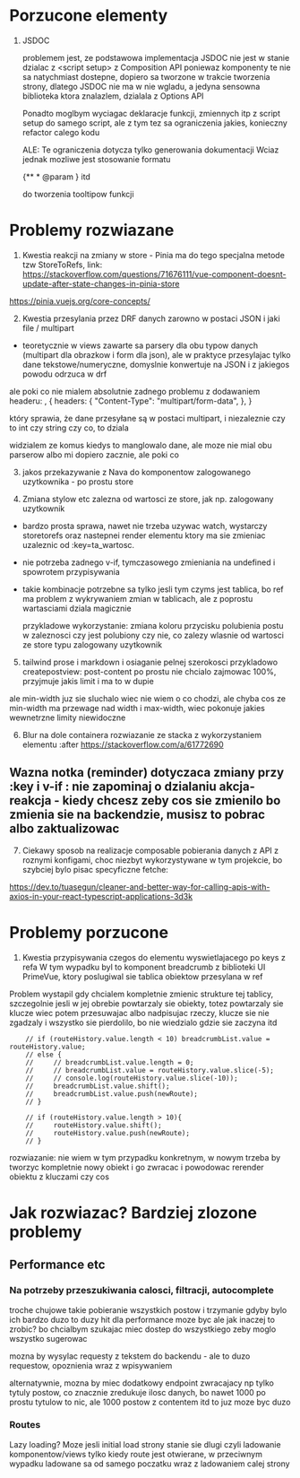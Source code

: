 # Porzucone elementy
1. JSDOC

    problemem jest, ze podstawowa implementacja JSDOC nie jest w stanie dzialac z \<script setup\> z Composition API poniewaz komponenty te nie sa natychmiast dostepne, dopiero sa tworzone w trakcie tworzenia strony, dlatego JSDOC nie ma w nie wgladu, a jedyna sensowna biblioteka ktora znalazlem, dzialala z Options API

    Ponadto moglbym wyciagac deklaracje funkcji, zmiennych itp z script setup do samego script, ale z tym tez sa ograniczenia jakies, konieczny refactor calego kodu

    ALE:
    Te ograniczenia dotycza tylko generowania dokumentacji
    Wciaz jednak mozliwe jest stosowanie formatu

    {**
    \* @param 
    }
    itd
    
    do tworzenia tooltipow funkcji

# Problemy rozwiazane

1. Kwestia reakcji na zmiany w store - Pinia ma do tego specjalna metode
tzw StoreToRefs, link:
https://stackoverflow.com/questions/71676111/vue-component-doesnt-update-after-state-changes-in-pinia-store

https://pinia.vuejs.org/core-concepts/


2. Kwestia przesylania przez DRF danych zarowno w postaci JSON i jaki file / multipart

- teoretycznie w views zawarte sa parsery dla obu typow danych (multipart dla obrazkow i form dla json), ale w praktyce przesylajac tylko dane tekstowe/numeryczne, domyslnie konwertuje na JSON i z jakiegos powodu odrzuca w drf

ale poki co nie mialem absolutnie zadnego problemu z dodawaniem headeru:
,
  {
        headers: {
            "Content-Type": "multipart/form-data",
        },
  }

który sprawia, że dane przesyłane są w postaci multipart, i niezaleznie czy to int czy string czy co, to dziala

widzialem ze komus kiedys to manglowalo dane, ale moze nie mial obu parserow albo mi dopiero zacznie, ale poki co

3. jakos przekazywanie z Nava do komponentow zalogowanego uzytkownika - po prostu store

4. Zmiana stylow etc zalezna od wartosci ze store, jak np. zalogowany uzytkownik
 - bardzo prosta sprawa, nawet nie trzeba uzywac watch, wystarczy storetorefs oraz nastepnei render elementu ktory ma sie zmieniac uzaleznic od :key=ta_wartosc.
 - nie potrzeba zadnego v-if, tymczasowego zmieniania na undefined i spowrotem przypisywania
 - takie kombinacje potrzebne sa tylko jesli tym czyms jest tablica, bo ref ma problem z wykrywaniem zmian w tablicach, ale z poprostu wartasciami dziala magicznie

    przykladowe wykorzystanie: zmiana koloru przycisku polubienia postu w zaleznosci czy jest polubiony czy nie, co zalezy wlasnie od wartosci ze store typu zalogowany uzytkownik

5. tailwind prose i markdown i osiaganie pelnej szerokosci
przykladowo createpostview: post-content po prostu nie chcialo zajmowac 100%, przyjmuje jakis limit i ma to w dupie

ale min-width juz sie sluchalo wiec nie wiem o co chodzi, ale chyba cos ze min-width ma przewage nad width i max-width, wiec pokonuje jakies wewnetrzne limity niewidoczne

6. Blur na dole containera
rozwiazanie ze stacka z wykorzystaniem elementu :after https://stackoverflow.com/a/61772690

## Wazna notka (reminder) dotyczaca zmiany przy :key i v-if : nie zapominaj o dzialaniu akcja-reakcja - kiedy chcesz zeby cos sie zmienilo bo zmienia sie na backendzie, musisz to pobrac albo zaktualizowac

7. Ciekawy sposob na realizacje composable pobierania danych z API z roznymi konfigami, choc niezbyt wykorzystywane w tym projekcie, bo szybciej bylo pisac specyficzne fetche:

https://dev.to/tuasegun/cleaner-and-better-way-for-calling-apis-with-axios-in-your-react-typescript-applications-3d3k

# Problemy porzucone

1. Kwestia przypisywania czegos do elementu wyswietlajacego po keys z refa
W tym wypadku byl to komponent breadcrumb z biblioteki UI PrimeVue,
ktory poslugiwal sie tablica obiektow przesylana w ref

Problem wystapil gdy chcialem kompletnie zmienic strukture tej tablicy, szczegolnie jesli w jej obrebie powtarzaly sie obiekty, totez powtarzaly sie klucze
wiec potem przesuwajac albo nadpisujac rzeczy, klucze sie nie zgadzaly i wszystko sie pierdolilo, bo nie wiedzialo gdzie sie zaczyna itd

```
    // if (routeHistory.value.length < 10) breadcrumbList.value = routeHistory.value;
    // else {
    //     // breadcrumbList.value.length = 0;
    //     // breadcrumbList.value = routeHistory.value.slice(-5);
    //     // console.log(routeHistory.value.slice(-10));
    //     breadcrumbList.value.shift();
    //     breadcrumbList.value.push(newRoute);
    // }
    
    // if (routeHistory.value.length > 10){
    //     routeHistory.value.shift();
    //     routeHistory.value.push(newRoute);
    // }
```

rozwiazanie: nie wiem w tym przypadku konkretnym, w nowym trzeba by tworzyc kompletnie nowy obiekt i go zwracac i powodowac rerender obiektu z kluczami czy cos


# Jak rozwiazac? Bardziej zlozone problemy

## Performance etc

### Na potrzeby przeszukiwania calosci, filtracji, autocomplete

troche chujowe takie pobieranie wszystkich postow i trzymanie
gdyby bylo ich bardzo duzo to duzy hit dla performance moze byc
ale jak inaczej to zrobic? bo chcialbym szukajac miec dostep do wszystkiego
zeby moglo wszystko sugerowac

mozna by wysylac requesty z tekstem do backendu - ale to duzo requestow, opoznienia wraz z wpisywaniem

alternatywnie, mozna by miec dodatkowy endpoint zwracajacy np tylko tytuly postow, co znacznie zredukuje ilosc danych, bo nawet 1000 po prostu tytulow to nic, ale 1000 postow z contentem itd to juz moze byc duzo

### Routes

Lazy loading? Moze jesli initial load strony stanie sie dlugi
czyli ladowanie komponentow/views tylko kiedy route jest otwierane, w przeciwnym wypadku ladowane sa od samego poczatku wraz z ladowaniem calej strony